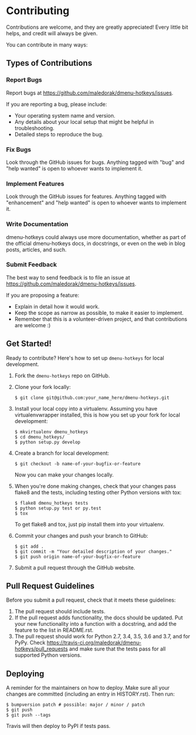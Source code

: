 Contributing
============

Contributions are welcome, and they are greatly appreciated! Every little bit
helps, and credit will always be given.

You can contribute in many ways:

Types of Contributions
----------------------

### Report Bugs

Report bugs at https://github.com/maledorak/dmenu-hotkeys/issues.

If you are reporting a bug, please include:

* Your operating system name and version.
* Any details about your local setup that might be helpful in troubleshooting.
* Detailed steps to reproduce the bug.

### Fix Bugs

Look through the GitHub issues for bugs. Anything tagged with "bug" and "help
wanted" is open to whoever wants to implement it.

### Implement Features

Look through the GitHub issues for features. Anything tagged with "enhancement"
and "help wanted" is open to whoever wants to implement it.

### Write Documentation

dmenu-hotkeys could always use more documentation, whether as part of the
official dmenu-hotkeys docs, in docstrings, or even on the web in blog posts,
articles, and such.

### Submit Feedback

The best way to send feedback is to file an issue at https://github.com/maledorak/dmenu-hotkeys/issues.

If you are proposing a feature:

* Explain in detail how it would work.
* Keep the scope as narrow as possible, to make it easier to implement.
* Remember that this is a volunteer-driven project, and that contributions
  are welcome :)

Get Started!
------------

Ready to contribute? Here's how to set up `dmenu-hotkeys` for local development.

1. Fork the `dmenu-hotkeys` repo on GitHub.
2. Clone your fork locally:

    ```
    $ git clone git@github.com:your_name_here/dmenu-hotkeys.git
    ```

3. Install your local copy into a virtualenv. Assuming you have virtualenvwrapper installed, this is how you set up your fork for local development:

    ```
    $ mkvirtualenv dmenu_hotkeys
    $ cd dmenu_hotkeys/
    $ python setup.py develop
    ```

4. Create a branch for local development:

    ```
    $ git checkout -b name-of-your-bugfix-or-feature
    ```

   Now you can make your changes locally.

5. When you're done making changes, check that your changes pass flake8 and the
   tests, including testing other Python versions with tox:

    ```
    $ flake8 dmenu_hotkeys tests
    $ python setup.py test or py.test
    $ tox
    ```

   To get flake8 and tox, just pip install them into your virtualenv.

6. Commit your changes and push your branch to GitHub:

    ```
    $ git add .
    $ git commit -m "Your detailed description of your changes."
    $ git push origin name-of-your-bugfix-or-feature
    ```

7. Submit a pull request through the GitHub website.

Pull Request Guidelines
-----------------------

Before you submit a pull request, check that it meets these guidelines:

1. The pull request should include tests.
2. If the pull request adds functionality, the docs should be updated. Put
   your new functionality into a function with a docstring, and add the
   feature to the list in README.rst.
3. The pull request should work for Python 2.7, 3.4, 3.5, 3.6 and 3.7, and for PyPy. Check
   https://travis-ci.org/maledorak/dmenu-hotkeys/pull_requests
   and make sure that the tests pass for all supported Python versions.


Deploying
---------

A reminder for the maintainers on how to deploy.
Make sure all your changes are committed (including an entry in HISTORY.rst).
Then run:

```
$ bumpversion patch # possible: major / minor / patch
$ git push
$ git push --tags
```

Travis will then deploy to PyPI if tests pass.
